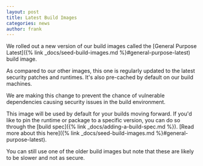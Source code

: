 ```yaml
---
layout: post
title: Latest Build Images
categories: news
author: frank
---
```


We rolled out a new version of our build images called the [General Purpose Latest]({% link _docs/seed-build-images.md %}#general-purpose-latest) build image.

As compared to our other images, this one is regularly updated to the latest security patches and runtimes. It's also pre-cached by default on our build machines.

We are making this change to prevent the chance of vulnerable dependencies causing security issues in the build environment.

This image will be used by default for your builds moving forward. If you'd like to pin the runtime or package to a specific version, you can do so through the [build spec]({% link _docs/adding-a-build-spec.md %}). [Read more about this here]({% link _docs/seed-build-images.md %}#general-purpose-latest).

You can still use one of the older build images but note that these are likely to be slower and not as secure.
